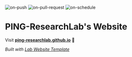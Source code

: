 
  ![on-push](../../actions/workflows/on-push.yaml/badge.svg)
  ![on-pull-request](../../actions/workflows/on-pull-request.yaml/badge.svg)
  ![on-schedule](../../actions/workflows/on-schedule.yaml/badge.svg)

  # PING-ResearchLab's Website

  Visit **[ping-researchlab.github.io](https://ping-researchlab.github.io)** 🚀

  _Built with [Lab Website Template](https://greene-lab.gitbook.io/lab-website-template-docs)_
